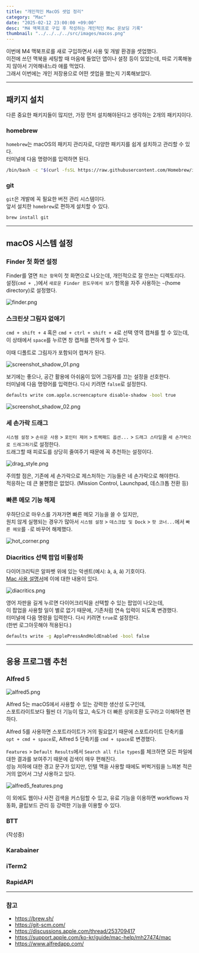 ```yaml
---
title: "개인적인 MacOS 셋업 정리"
category: "Mac"
date: "2025-02-12 23:00:00 +09:00"
desc: "M4 맥북프로 구입 후 작성하는 개인적인 Mac 온보딩 기록"
thumbnail: "../../../../src/images/macos.png"
---
```


이번에 M4 맥북프로를 새로 구입하면서 사용 및 개발 환경을 셋업했다.<br>
이전에 쓰던 맥북을 세팅할 때 마음에 들었던 앱이나 설정 등이 있었는데, 따로 기록해놓지 않아서 기억해내느라 애를 먹었다.<br>
그래서 이번에는 개인 저장용으로 어떤 셋업을 했는지 기록해보았다.

---

## 패키지 설치

다른 중요한 패키지들이 많지만, 가장 먼저 설치해야된다고 생각하는 2개의 패키지이다.

### homebrew

`homebrew`는 macOS의 패키지 관리자로, 다양한 패키지를 쉽게 설치하고 관리할 수 있다.<br>
터미널에 다음 명령어를 입력하면 된다.

```bash
/bin/bash -c "$(curl -fsSL https://raw.githubusercontent.com/Homebrew/install/HEAD/install.sh)"
```

### git

`git`은 개발에 꼭 필요한 버전 관리 시스템이다.<br>
앞서 설치한 `homebrew`로 편하게 설치할 수 있다.

```bash
brew install git
```

---

## macOS 시스템 설정

### Finder 첫 화면 설정

Finder를 열면 `최근 항목`이 첫 화면으로 나오는데, 개인적으로 잘 안쓰는 디렉토리다.<br>
설정(`cmd + ,`)에서 `새로운 Finder 윈도우에서 보기` 항목을 자주 사용하는 `~`(home directory)로 설정했다.

![finder.png](finder.png)

### 스크린샷 그림자 없애기

`cmd + shift + 4` 혹은 `cmd + ctrl + shift + 4`로 선택 영역 캡쳐를 할 수 있는데,<br>
이 상태에서 `space`를 누르면 창 캡쳐를 편하게 할 수 있다.

이때 디폴트로 그림자가 포함되어 캡쳐가 된다.

![screenshot_shadow_01.png](screenshot_shadow_01.png)

보기에는 좋으나, 공간 활용에 아쉬움이 있어 그림자를 끄는 설정을 선호한다.<br>
터미널에 다음 명령어를 입력한다. 다시 키려면 `false`로 설정한다.

```bash
defaults write com.apple.screencapture disable-shadow -bool true
```

![screenshot_shadow_02.png](screenshot_shadow_02.png)

### 세 손가락 드래그

`시스템 설정` > `손쉬운 사용` > `포인터 제어` > `트랙패드 옵션...` > `드래그 스타일`을 `세 손가락으로 드래그하기`로 설정한다.<br>
드래그할 때 피로도를 상당히 줄여주기 때문에 꼭 추천하는 설정이다.

![drag_style.png](drag_style.png)

주의할 점은, 기존에 세 손가락으로 제스처하는 기능들은 네 손가락으로 해야한다.<br>
적응하는 데 큰 불편함은 없었다. (Mission Control, Launchpad, 데스크톱 전환 등)

### 빠른 메모 기능 해제

우하단으로 마우스를 가져가면 빠른 메모 기능을 쓸 수 있지만,<br>
원치 않게 실행되는 경우가 많아서 `시스템 설정` > `데스크탑 및 Dock` > `핫 코너...`에서 `빠른 메모`를 `-`로 바꾸어 해제했다.

![hot_corner.png](hot_corner.png)

### Diacritics 선택 팝업 비활성화

다이어크리틱은 알파벳 위에 있는 악센트(예시: à, á, â) 기호이다.<br>
[Mac 사용 설명서](https://support.apple.com/ko-kr/guide/mac-help/mh27474/mac)에 이에 대한 내용이 있다.<br>

![diacritics.png](diacritics.png)

영어 자판을 길게 누르면 다이어크리틱을 선택할 수 있는 팝업이 나오는데,<br>
이 팝업을 사용할 일이 별로 없기 때문에, 기존처럼 연속 입력이 되도록 변경했다.<br>
터미널에 다음 명령을 입력한다. 다시 키려면 `true`로 설정한다.<br>
(한번 로그아웃해야 적용된다.)

```bash
defaults write -g ApplePressAndHoldEnabled -bool false
```

---

## 응용 프로그램 추천

### Alfred 5

![alfred5.png](alfred5.png)

Alfred 5는 macOS에서 사용할 수 있는 강력한 생산성 도구인데,<br>
스포트라이트보다 훨씬 더 기능이 많고, 속도가 더 빠른 상위호환 도구라고 이해하면 편하다.

Alfred 5를 사용하면 스포트라이트가 거의 필요없기 때문에 스포트라이트 단축키를 `opt + cmd + space`로, Alfred 5 단축키를 `cmd + space`로 변경했다.

`Features` > `Default Results`에서 `Search all file types`를 체크하면 모든 파일에 대한 결과를 보여주기 때문에 검색이 매우 편해진다.<br>
성능 저하에 대한 경고 문구가 있지만, 인텔 맥을 사용할 때에도 버벅거림을 느껴본 적은 거의 없어서 그냥 사용하고 있다.

![alfred5_features.png](alfred5_features.png)

이 외에도 웹이나 사전 검색을 커스텀할 수 있고, 유료 기능을 이용하면 workflows 자동화, 클립보드 관리 등 강력한 기능을 이용할 수 있다.

### BTT

(작성중)

### Karabainer

### iTerm2

### RapidAPI

---

### 참고

* https://brew.sh/
* https://git-scm.com/
* https://discussions.apple.com/thread/253709417
* https://support.apple.com/ko-kr/guide/mac-help/mh27474/mac
* https://www.alfredapp.com/